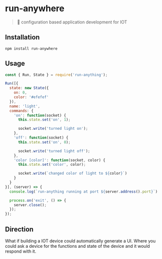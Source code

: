 # run-anywhere

> 🏃 configuration based application development for IOT

## Installation

```
npm install run-anywhere
```

## Usage

```javascript
const { Run, State } = require('run-anything');

Run([{
  state: new State({
    on: 0,
    color: '#efefef'
  }),
  name: 'light',
  commands: {
    'on': function(socket) {
      this.state.set('on', 1);

      socket.write('turned light on');
    },
    'off': function(socket) {
      this.state.set('on', 0);

      socket.write('turned light off');
    },
    'color [color]': function(socket, color) {
      this.state.set('color', color);

      socket.write(`changed color of light to ${color}`)
    }
  }
}], (server) => {
  console.log(`run-anything running at port ${server.address().port}`)

  process.on('exit', () => {
    server.close();
  });
});
```
## Direction

What if building a IOT device could automatically generate a UI. Where you could ask a device for the functions and state of the device and it would respond with it.
